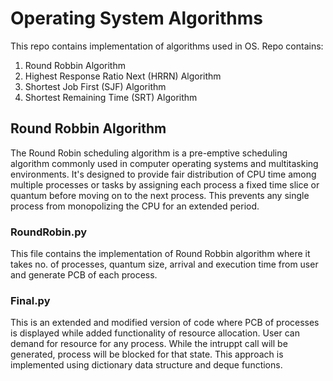 # Operating System Algorithms
This repo contains implementation of algorithms used in OS.
Repo contains:
1. Round Robbin Algorithm
2. Highest Response Ratio Next (HRRN) Algorithm
3. Shortest Job First (SJF) Algorithm
4. Shortest Remaining Time (SRT) Algorithm
## Round Robbin Algorithm
The Round Robin scheduling algorithm is a pre-emptive scheduling algorithm commonly used in computer operating systems and multitasking environments. 
It's designed to provide fair distribution of CPU time among multiple processes or tasks by assigning each process a fixed time slice or quantum before moving on to the next process. 
This prevents any single process from monopolizing the CPU for an extended period.

### RoundRobin.py
This file contains the implementation of Round Robbin algorithm where it takes no. of processes, quantum size, arrival and execution time from user and generate PCB of each process.

### Final.py
This is an extended and modified version of code where PCB of processes is displayed while added functionality of resource allocation. User can demand for resource for any process. While the intruppt call will be generated, process will be blocked for that state. 
This approach is implemented using dictionary data structure and deque functions.
